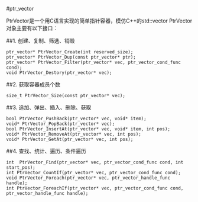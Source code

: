#ptr\_vector

PtrVector是一个用C语言实现的简单指针容器，模仿C++的std::vector
PtrVector对象主要有以下接口：

##1. 创建、复制、筛选、销毁
```
ptr_vector* PtrVector_Create(int reserved_size);
ptr_vector* PtrVector_Dup(const ptr_vector* ptr);
ptr_vector* PtrVector_Filter(ptr_vector* vec, ptr_vector_cond_func cond);
void PtrVector_Destory(ptr_vector* vec);
```

##2. 获取容器成员个数
```
size_t PtrVector_Size(const ptr_vector* vec);
```

##3. 追加、弹出、插入、删除、获取
```
bool PtrVector_PushBack(ptr_vector* vec, void* item);
void* PtrVector_PopBack(ptr_vector* vec);
bool PtrVector_InsertAt(ptr_vector* vec, void* item, int pos);
void* PtrVector_RemoveAt(ptr_vector* vec, int pos);
void* PtrVector_GetAt(ptr_vector* vec, int pos);
```

##4. 查找、统计、遍历、条件遍历
```
int  PtrVector_Find(ptr_vector* vec, ptr_vector_cond_func cond, int start_pos);
int PtrVector_CountIf(ptr_vector* vec, ptr_vector_cond_func cond);
void PtrVector_Foreach(ptr_vector* vec, ptr_vector_handle_func handle);
int PtrVector_ForeachIf(ptr_vector* vec, ptr_vector_cond_func cond, ptr_vector_handle_func handle);
```
